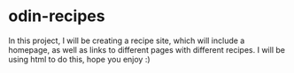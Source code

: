 # odin-recipes

In this project, I will be creating a recipe site, which will include
a homepage, as well as links to different pages with different recipes.
I will be using html to do this, hope you enjoy :)
